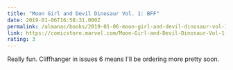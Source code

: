 ```yaml
---
title: "Moon Girl and Devil Dinosaur Vol. 1: BFF"
date: 2019-01-06T16:58:31.000Z
permalink: /almanac/books/2019-01-06-moon-girl-and-devil-dinosaur-vol-1-bff/index.html
link: https://comicstore.marvel.com/Moon-Girl-and-Devil-Dinosaur-Vol-1-BFF/digital-comic/41841
rating: 3
---
```


Really fun. Cliffhanger in issues 6 means I'll be ordering more pretty soon.